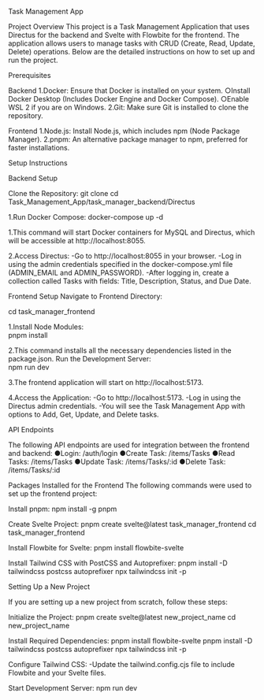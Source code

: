 Task Management App


Project Overview
This project is a Task Management Application that uses Directus for the backend and Svelte with Flowbite for the frontend. The application allows users to manage tasks with CRUD (Create, Read, Update, Delete) operations. Below are the detailed instructions on how to set up and run the project.


Prerequisites


Backend
1.Docker: Ensure that Docker is installed on your system.
○Install Docker Desktop (Includes Docker Engine and Docker Compose).
○Enable WSL 2 if you are on Windows.
2.Git: Make sure Git is installed to clone the repository.


Frontend
1.Node.js: Install Node.js, which includes npm (Node Package Manager).
2.pnpm: An alternative package manager to npm, preferred for faster installations.

Setup Instructions

Backend Setup

Clone the Repository:
git clone <repository-url>
cd Task_Management_App/task_manager_backend/Directus


1.Run Docker Compose: 
docker-compose up -d

1.This command will start Docker containers for MySQL and Directus, which will be accessible at http://localhost:8055.

2.Access Directus:
-Go to http://localhost:8055 in your browser.
-Log in using the admin credentials specified in the docker-compose.yml file (ADMIN_EMAIL and ADMIN_PASSWORD).
-After logging in, create a collection called Tasks with fields: Title, Description, Status, and Due Date.


Frontend Setup
Navigate to Frontend Directory:
   
cd task_manager_frontend

1.Install Node Modules:  
pnpm install

2.This command installs all the necessary dependencies listed in the package.json.
Run the Development Server:  
npm run dev

3.The frontend application will start on http://localhost:5173.

4.Access the Application:
-Go to http://localhost:5173.
-Log in using the Directus admin credentials.
-You will see the Task Management App with options to Add, Get, Update, and Delete tasks.

API Endpoints

The following API endpoints are used for integration between the frontend and backend:
●Login: /auth/login
●Create Task: /items/Tasks
●Read Tasks: /items/Tasks
●Update Task: /items/Tasks/:id
●Delete Task: /items/Tasks/:id


Packages Installed for the Frontend
The following commands were used to set up the frontend project:

Install pnpm:
npm install -g pnpm

Create Svelte Project:
pnpm create svelte@latest task_manager_frontend
cd task_manager_frontend


Install Flowbite for Svelte: 
pnpm install flowbite-svelte


Install Tailwind CSS with PostCSS and Autoprefixer:
pnpm install -D tailwindcss postcss autoprefixer
npx tailwindcss init -p


Setting Up a New Project

If you are setting up a new project from scratch, follow these steps:


Initialize the Project:
pnpm create svelte@latest new_project_name
cd new_project_name


Install Required Dependencies:
pnpm install flowbite-svelte
pnpm install -D tailwindcss postcss autoprefixer
npx tailwindcss init -p


Configure Tailwind CSS:
-Update the tailwind.config.cjs file to include Flowbite and your Svelte files.


Start Development Server:
npm run dev


